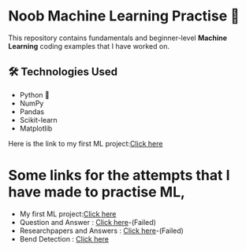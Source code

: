 # Noob Machine Learning Practise 🚀

This repository contains fundamentals and beginner-level **Machine Learning** coding examples that I have worked on.

## 🛠 Technologies Used  
- Python 🐍  
- NumPy  
- Pandas  
- Scikit-learn  
- Matplotlib  

Here is the link to my first ML project:[Click here](https://github.com/DhawalaRajakaruna/ML-Practise/blob/main/NumberPrediction.ipynb)

# Some links for the attempts that I have made to practise ML,

- My first ML project:[Click here](https://github.com/DhawalaRajakaruna/ML-Practise/blob/main/NumberPrediction.ipynb)
- Question and Answer : [Click here](https://colab.research.google.com/drive/1eeO0JsyMzccrOK0hw-c681RNMEviob2C?usp=sharing)-(Failed)
- Researchpapers and Answers : [Click here](https://colab.research.google.com/drive/1ng2NOgZe233JOPVNQZxEbmDC7kPb79wB?usp=sharing)-(Failed)
- Bend Detection : [Click here](https://github.com/DhawalaRajakaruna/ML-Practise/blob/main/BikPickingRobotTest1.ipynb)
